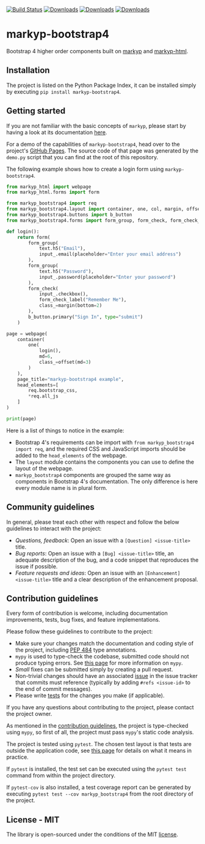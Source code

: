 [![Build Status](https://travis-ci.org/volfpeter/markyp-bootstrap4.svg?branch=master)](https://travis-ci.org/volfpeter/markyp-bootstrap4)
[![Downloads](https://pepy.tech/badge/markyp-bootstrap4)](https://pepy.tech/project/markyp-bootstrap4)
[![Downloads](https://pepy.tech/badge/markyp-bootstrap4/month)](https://pepy.tech/project/markyp-bootstrap4/month)
[![Downloads](https://pepy.tech/badge/markyp-bootstrap4/week)](https://pepy.tech/project/markyp-bootstrap4/week)

# markyp-bootstrap4

Bootstrap 4 higher order components built on [markyp](https://github.com/volfpeter/markyp) and [markyp-html](https://github.com/volfpeter/markyp-html).

## Installation

The project is listed on the Python Package Index, it can be installed simply by executing `pip install markyp-bootstrap4`.

## Getting started

If you are not familiar with the basic concepts of `markyp`, please start by having a look at its documentation [here](https://github.com/volfpeter/markyp).

For a demo of the capabilities of `markyp-bootstrap4`, head over to the project's [GitHub Pages](https://volfpeter.github.io/markyp-bootstrap4). The source code of that page was generated by the `demo.py` script that you can find at the root of this repository.

The following example shows how to create a login form using `markyp-bootstrap4`.

```Python
from markyp_html import webpage
from markyp_html.forms import form

from markyp_bootstrap4 import req
from markyp_bootstrap4.layout import container, one, col, margin, offset
from markyp_bootstrap4.buttons import b_button
from markyp_bootstrap4.forms import form_group, form_check, form_check_label, input_, text

def login():
    return form(
        form_group(
            text.h5("Email"),
            input_.email(placeholder="Enter your email address")
        ),
        form_group(
            text.h5("Password"),
            input_.password(placeholder="Enter your password")
        ),
        form_check(
            input_.checkbox(),
            form_check_label("Remember Me"),
            class_=margin(bottom=2)
        ),
        b_button.primary("Sign In", type="submit")
    )

page = webpage(
    container(
        one(
            login(),
            md=6,
            class_=offset(md=3)
        )
    ),
    page_title="markyp-bootstrap4 example",
    head_elements=[
        req.bootstrap_css,
        *req.all_js
    ]
)

print(page)
```

Here is a list of things to notice in the example:

- Bootstrap 4's requirements can be import with `from markyp_bootstrap4 import req`, and the required CSS and JavaScript imports should be added to the `head_elements` of the webpage.
- The `layout` module contains the components you can use to define the layout of the webpage.
- `markyp_bootstrap4` components are grouped the same way as components in Bootstrap 4's documentation. The only difference is here every module name is in plural form.

## Community guidelines

In general, please treat each other with respect and follow the below guidelines to interact with the project:

- _Questions, feedback_: Open an issue with a `[Question] <issue-title>` title.
- _Bug reports_: Open an issue with a `[Bug] <issue-title>` title, an adequate description of the bug, and a code snippet that reproduces the issue if possible.
- _Feature requests and ideas_: Open an issue with an `[Enhancement] <issue-title>` title and a clear description of the enhancement proposal.

## Contribution guidelines

Every form of contribution is welcome, including documentation improvements, tests, bug fixes, and feature implementations.

Please follow these guidelines to contribute to the project:

- Make sure your changes match the documentation and coding style of the project, including [PEP 484](https://www.python.org/dev/peps/pep-0484/) type annotations.
- `mypy` is used to type-check the codebase, submitted code should not produce typing errors. See [this page](http://mypy-lang.org/) for more information on `mypy`.
- _Small_ fixes can be submitted simply by creating a pull request.
- Non-trivial changes should have an associated [issue](#community-guidelines) in the issue tracker that commits must reference (typically by adding `#refs <issue-id>` to the end of commit messages).
- Please write [tests](#testing) for the changes you make (if applicable).

If you have any questions about contributing to the project, please contact the project owner.

As mentioned in the [contribution guidelines](#contribution-guidelines), the project is type-checked using `mypy`, so first of all, the project must pass `mypy`'s static code analysis.

The project is tested using `pytest`. The chosen test layout is that tests are outside the application code, see [this page](https://docs.pytest.org/en/latest/goodpractices.html#tests-outside-application-code) for details on what it means in practice.

If `pytest` is installed, the test set can be executed using the `pytest test` command from within the project directory.

If `pytest-cov` is also installed, a test coverage report can be generated by executing `pytest test --cov markyp_bootstrap4` from the root directory of the project.

## License - MIT

The library is open-sourced under the conditions of the MIT [license](https://choosealicense.com/licenses/mit/).
